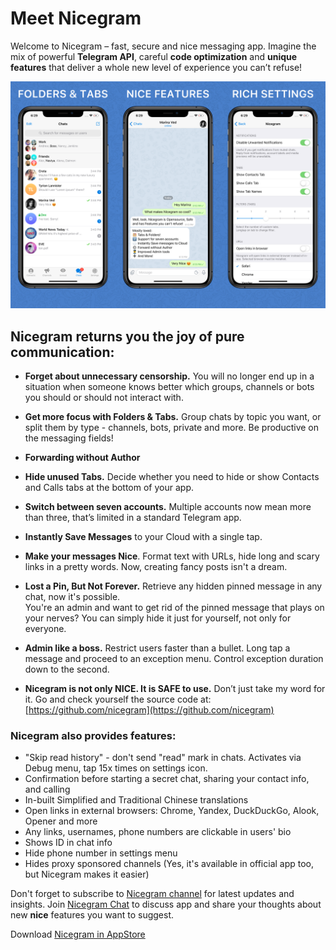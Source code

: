 # Meet Nicegram

Welcome to Nicegram – fast, secure and nice messaging app. Imagine the mix of powerful **Telegram API**, careful **code optimization** and **unique features** that deliver a whole new level of experience you can’t refuse!

![image](images/NicegramGrid.png)

## Nicegram returns you the joy of pure communication:

- **Forget about unnecessary censorship.** You will no longer end up in a situation when someone knows better which groups, channels or bots you should or should not interact with.

- **Get more focus with Folders & Tabs.** Group chats by topic you want, or split them by type - channels, bots, private and more. Be productive on the messaging fields!

- **Forwarding without Author**

- **Hide unused Tabs.** Decide whether you need to hide or show Contacts and Calls tabs at the bottom of your app.

- **Switch between seven accounts.** Multiple accounts now mean more than three, that’s limited in a standard Telegram app.

- **Instantly Save Messages** to your Cloud with a single tap.

- **Make your messages Nice**. Format text with URLs, hide long and scary links in a pretty words. Now, creating fancy posts isn't a dream.

- **Lost a Pin, But Not Forever.** Retrieve any hidden pinned message in any chat, now it's possible.  
You're an admin and want to get rid of the pinned message that plays on your nerves? You can simply hide it just for yourself, not only for everyone.

- **Admin like a boss.** Restrict users faster than a bullet. Long tap a message and proceed to an exception menu. Control exception duration down to the second.

- **Nicegram is not only NICE. It is SAFE to use.** Don’t just take my word for it. Go and check yourself the source code at: [https://github.com/nicegram](https://github.com/nicegram)

### Nicegram also provides features:
- "Skip read history" - don't send "read" mark in chats. Activates via Debug menu, tap 15x times on settings icon.
- Confirmation before starting a secret chat, sharing your contact info, and calling
- In-built Simplified and Traditional Chinese translations
- Open links in external browsers: Chrome, Yandex, DuckDuckGo, Alook, Opener and more
- Any links, usernames, phone numbers are clickable in users' bio
- Shows ID in chat info
- Hide phone number in settings menu
- Hides proxy sponsored channels (Yes, it's available in official app too, but Nicegram makes it easier)

Don't forget to subscribe to [Nicegram channel](https://t.me/nicegramapp) for latest updates and insights. Join [Nicegram Chat](https://t.me/nicegramchat) to discuss app and share your thoughts about new **nice** features you want to suggest.

Download [Nicegram in AppStore](https://itunes.apple.com/app/id1457369322)

